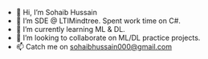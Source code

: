 - 👋 Hi, I’m Sohaib Hussain
- 👀 I’m SDE @ LTIMindtree. Spent work time on C#.
- 🌱 I’m currently learning ML & DL.
- 💞️ I’m looking to collaborate on ML/DL practice projects. 
- 📫 Catch me on sohaibhussain000@gmail.com
